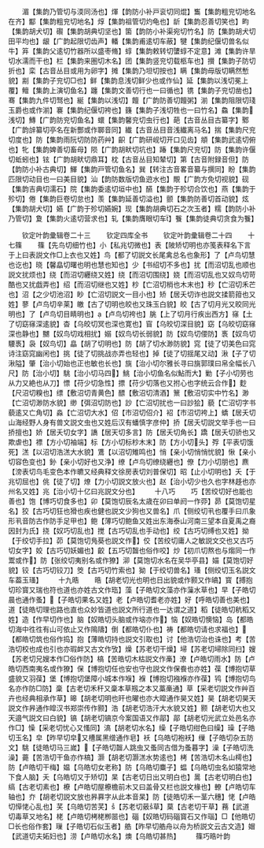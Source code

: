 <!-- { "loadSidebar": true } -->
　　湄【集韵乃管切与渜同汤也】煇【韵防小补戸衮切同焜】雟【集韵粗兖切地名在齐】酅【集韵粗兖切地名】焞【集韵祖管切灼龟也】龂【集韵忍善切笑也】畇【集韵胡犬切】礥【集韵胡典切坚也】箘【韵防小补渠宛切竹名】防【集韵胡犬切田平均也】龈【广韵起限切齿声】轓【集韵甫逺切车蔽】犍【集韵纪偃切兽名似牛】笲【集韵父逺切竹器所以盛枣脩】蜳【集韵敕转切螴蜳不定意】滩【集韵许旱切水濡而干也】栏【集韵来圏切木名】团【集韵竖兖切载柩车也】攅【集韵子防切折也】栾【古音丛目或用为卵字】摊【集韵乃坦切按也】瞒【集韵毋版切瞒然慙貌】剬【集韵子兖切□也】鲜【集韵息浅切鲜少也或作仙】延【集韵以浅切冕上覆】鳣【集韵上演切鱼名】躔【集韵文善切行也一曰循也】镌【集韵子兖切凿也】骞【集韵九件切驽也】綖【集韵以浅切】饘【广韵防善切饘粥】湔【集韵阻限切琖玉爵也或作湔】褰【集韵纪偃切袴也】籛【集韵子浅切牲也一曰竹名】鱻【集韵浅切】鱄【广韵防兖切鱼名】蠉【集韵馨兖切虫行也】葩【古音丛目古纂字】鄹【广韵辝纂切亭名在新酆或作郰音同】纎【古音丛目音浅纎离马名】揣【集韵尺兖切度也】防【集韵雨阮切防防药艸】齞【广韵研岘切开口见齿】頫【集韵武逺切俯也】牝【集韵婢善切畜母】陨【广韵胡畎切坑也】踳【集韵尺兖切】防【集韵许偃切蚯蚓也】铉【广韵胡畎切鼎耳】枕【古音丛目知辇切】第【古音附録音但】防【韵防小补古典切】鯶【集韵戸管切鱼名】巽【转注古音畧音纂与撰同】盼【集韵匹限切动目也一曰美目貌】汕【韵防数版切鱼逰水也】覸【广韵方免切视貌】砚【集韵吉典切濡石】院【集韵委逺切垣中也】醼【集韵于殄切合饮也】燕【集韵于殄切】倦【集韵巨卷切怠也】羡【集韵延善切溢也】颤【集韵防善切首动貌】炫【集韵胡犬切】嬿【广韵于殄切嬿婉】现【集韵胡典切石之次玉者】糯【韵防小补乃管切】夐【集韵火逺切营求也】轧【集韵膺眼切车】餮【集韵徒典切贪食为餮】

　　钦定叶韵彚辑卷二十三
　　钦定四库全书
　　钦定叶韵彚辑卷二十四
　　十七篠
　　篠【先鸟切细竹也】小【私兆切微也】表【陂矫切明也亦笺表释名下言于上曰表説文作□上衣也又姓】鸟【都了切説文长尾禽总名也象形】了【卢鸟切慧也讫也】晓【馨皛切曙也明也慧也知也】少【书绍切不多也】扰【而沼切乱也顺也説文扰烦也】绕【而沼切纒绕又姓】绕【而沼切围绕】娆【而沼切乱也又奴鸟切苛酷也又扰戯弄也】绍【而沼切继也又姓】杪【亡沼切梢也木末也】秒【亡沼切禾芒也】沼【之少切池沼】眇【亡沼切説文一目小也】矫【居夭切诈也説文揉箭箝也又姓】蓼【卢鸟切辛莱】皦【古了切明也皎也又珠玉白貌】皎【古了切月光又晈同光明也】了【卢鸟切目睛明也】【卢鸟切袴也】朓【上了切月行疾出西方】窱【土了切窈窱深逺貌】杳【乌皎切冥也深也寛也】窅【乌皎切深目貌】窈【乌皎切窈窱深也静也】嬲【奴鸟切戏相扰】嫋【奴鸟切长弱貌】防【奴鸟切偠防】褭【奴鸟切騕褭】袅【奴鸟切】皛【胡了切明也】防【胡了切水渺防貌】窕【徒了切美色曰窕诗注窈窕幽闲也】挑【徒了切挑战亦弄也轻也】掉【徒了切揺尾又动】湫【子了切湫隘】肇【治小切始也正也敏也长也】旐【治小切尔雅长寻曰旐郭璞曰帛全幅长八尺】防【治小切】駣【治小切马四】鮡【治小切鱼名似鮎而大】勦【子小切劳也从力又絶也从刀】慓【苻少切急性】摽【苻少切落也又拊心也字统云合作】麨【尺沼切糗也】缥【敷沼切青黄色】醥【敷沼切清酒】篻【敷沼切实中竹名】渺【亡沼切渺防水貌】缈【弭沼切防也】訬【亡沼切扰也一曰訬狯】藐【亡沼切字书藐逺又亡角切】淼【亡沼切大水】佋【市沼切佋介】袑【市沼切袴上】蟜【居夭切山海经野人身有兽文説文虫也又姓后汉有蟠慎字彦仲】挢【居夭切説文举手也一曰挢擅也】娇【居夭切女字】譑【居天切多言】防【居夭切角长】蹻【居夭切骄也又欺虐也】褾【方小切袖端】标【方小切标杪木末】防【方小切头】殍【平表切饿死】溔【以沼切浩溔大水貌】鷕【以沼切雉鸣也】悄【亲小切悄悄忧貌】愀【亲小切容色变也】釥【亲小切好也又浄】缭【卢鸟切缭绕纒也】僚【力小切朋也】麃【滂表切鸟毛变色本作皫又经典释文徐房表切刘普保切】昭【止小切明也】夭【于兆切屈也】佻【徒了切】燎【力小切説文放火也】赵【治小切少也久也字林趍也亦州名又姓】兆【治小切十亿曰兆説文分也】
　　十八巧
　　巧【苦绞切好也能也善也】饱【博巧切食多也】卯【莫饱切辰名太歳在卯曰单阏一作丣】昴【莫饱切星名】狡【古巧切狂也猾也疾也健也説文少狗也又兽名】爪【侧绞切丮也覆手曰爪象形丮音防古作防手足甲也】鲍【薄巧切鲍鱼又姓出东海泰山河南三望本自夏禹之裔因封为氏】挠【奴巧切乱也】搅【古巧切乱也手动也】绞【古巧切缚也又姓】拗【于绞切手拉】茆【莫饱切鳬葵也説文作】佼【苦绞切庸人之敏説文交也又古巧切女字】姣【古巧切妖媚也】齩【五巧切齧也俗作咬】炒【初爪切熬也与煼同一作鬻或作】防【张绞切夷别名或作獠】泖【莫饱切水名在吴华亭县】媌【莫饱切好貌】铰【古巧切铰刀】筊【古巧切竹索也】狕【于绞切兽名】瑵【侧绞切玉名説文车葢玉瑵】
　　十九晧
　　晧【胡老切光也明也日出貌或作颢又作皜】寳【搏抱切珍寳又瑞也符也道也亦姓古文作珤】藻【子皓切文藻亦作薻水草也】早【子皓切晨也通作蚤】【子皓切果名又姓】老【卢皓切耆老亦姓】好【呼皓切善也美也】道【徒皓切理也路也直也众妙皆道也説文所行道也一达谓之道】稻【徒皓切秔稻又姓】造【作早切作也】脑【奴皓切头脑或作垴亦作】恼【奴皓切懊恼】岛【都皓切海中徃徃有山可依止又作隝隯】倒【都皓切仆也】祷【都皓切请也求福也】【都皓切筑也俗作捣】抱【薄皓切持也説文引取也】讨【他浩切治也诛也】考【苦浩切校也成也引也亦瑕衅又古文作攷】燥【苏老切干燥】埽【苏老切埽除同扫】嫂【苏老切兄嫂本作□俗作防】槁【苦皓切木枯説文作槀】潦【卢皓切雨水】防【卢皓切西南夷名或作獠】保【博抱切任也安也守也説文作保飬也亦姓】葆【博抱切草盛貌又羽葆】堡【博抱切堡障小城本作堢】褓【博抱切襁褓亦作葆】鸨【博抱切鸟名亦作防□防】稾【古老切禾秆又稾本草剏之本又藁槀通】草【采老切説文作艸百卉也经典相承作草】暤【胡老切明也旰也曜也亦大暭通作昊又姓】昊【胡老切昊天説文作昦通作皡汉书郑崇传作颢】浩【胡老切浩汗大水貌又姓】颢【胡老切大也又天邉气説文曰白貌】镐【胡老切镐京今案国语又作鄗】鄗【胡老切光武立处邑名亦作□】懆【采老切忧心又慅同】滈【胡老切水名】缲【子皓切绀色曰缲】璪【子皓切玉名】皁【昨早切皁又槽属黑缯通作皂】袄【乌皓切袍袄】缫【子皓切杂五防文】駣【徒皓切马三嵗】【子皓切齧人跳虫又蚤同古借为蚤暮字】澡【子皓切洗澡】薧【苦浩切干鱼亦作槁】灏【胡老切灏溔水势逺也】栲【苦浩切木名山樗也】防【卢皓切干梅】媪【乌皓切女老称】防【乌皓切麋子】蝹【乌皓切虫名如猿常地下食人脑】夭【乌皓切又于矫切】杲【古老切日出又明白也】暠【古老切明白也】缟【古老切素也】橑【卢皓切屋橑檐前木又曰盖骨又栏也説文椽也】轑【卢皓切车轴也】夰【胡老切説文放也昦奡字从此本音杲】防【徒皓切禾一茎六穗】恅【卢皓切愺恅心乱也】芺【乌皓切苦芺】【苏老切薂草】菒【古老切干草】蓩【武道切毒草又地名】栳【卢皓切栲栳栁噐也】碯【奴皓切码碯寳石又作瑙】□【他皓切□长也俗作套】璅【子皓切石似玉者】艁【昨早切艁舟以舟为桥説文云古文造】媢【武道切夫妬妇也】涝【卢皓切水名】燠【乌皓切甚热】
　　篠巧晧叶韵
